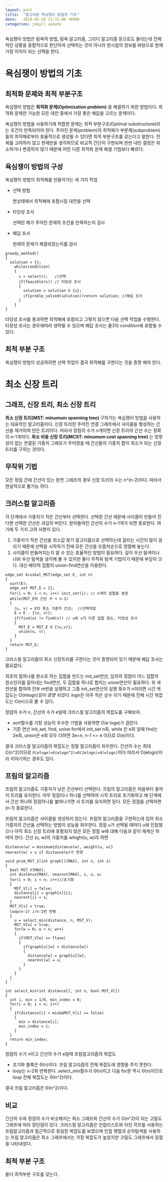 ```yaml
---
layout: post
title:  "알고리즘 욕심쟁이 방법의 기초"
date:   2018-03-28 13:31:00 +0900
categories: jekyll update
---
```

욕심쟁이 방법은 탐욕적 방법, 탐욕 알고리즘, 그리디 알고리즘 등으로도 불리는데 전체적인 상황을 종합적으로 판단하여 선택하는 것이 아니라 현시점의 정보를 바탕으로 현재 가장 이익이 되는 선택을 한다.

# 욕심쟁이 방법의 기초

## 최적화 문제와 최적 부분구조

욕심쟁이 방법은 **최적화 문제(Optimization problem)** 을 해결하기 위한 방법이다. 최적화 문제란 가능한 모든 대안 중에서 가장 좋은 해답을 고르는 문제이다.

욕심쟁이 방법을 사용하기에 적합한 문제는 최적 부분구조(Optimal substructure)라는 조건이 만족되어야 한다. 주어진 문제(problem)의 최적해가 부문제(subproblem)들의 최적해로부터 효율적으로 생성될 수 있다면 최적 부분구조를 갖는다고 말한다. 전체를 고려하지 않고 현재만을 생각하므로 비교적 간단히 구현되며 한번 내린 결정은 취소하거나 변경하지 않기 때문에 어떤 다른 최적화 문제 해결 기법보다 빠르다.

## 욕심쟁이 방법의 구성

욕심쟁이 방법이 최적해를 만들어가는 세 가지 작업

* 선택 방법

  현상태에서 최적해에 포함시킬 대안을 선택
* 타당성 조사

  선택된 해가 주어진 문제의 조건을 만족하는지 검사
* 해답 조사

  원래의 문제가 해결되었는지를 검사

```
greedy_method()
{
  solution = {};
    while(condition)
    {
      s = select();   //선택
      if(feasible(s)) // 타당성 조사
      {
        solution = solution U {s};
        if(proble_solved(solution))return solution; //해답 조사
      }
    }
}
```

타당성 조사를 총과하면 최적해에 포함되고 그렇지 않으면 다음 선택 작업을 수행한다. 타장성 조사는 경우에따라 생략될 수 있으며 해답 조사는 줄3의 condition에 포함될 수 있다.

## 최적 부분 구조
욕심쟁이 방법이 성공하려면 선택 작업이 결국 최적해를 구한다는 것을 증명 해야 한다.

# 최소 신장 트리

## 그래프, 신장 트리, 최소 신장 트리

**최소 신장 트리(MST: minumum spanning tree)** 구하기는 욕심쟁이 방법을 사용하는 대표적인 알고리즘이다. 신장 트리란 주어진 연결 그래프에서 사이클을 형성하는 간선을 제거하여 만든 트리이다. 따라서 정점의 수가 n개이면 신장 트리의 간선 수는 정확히 n-1개이다.
**최소 비용 신장 트리(MCST: minumum cost spanning tree)** 는 방향성이 없는 연결된 가중치 그래프가 주어졌을 때 간선들의 가중치 합이 최소가 되는 신장 트리를 구하는 것이다.

## 무작위 기법
모든 정점 간에 간선이 있는 완전 그래프의 경우 신장 트리의 수는 n^(n-2)이다. 따라서 현실적으로 불가능 하다.

## 크러스컬 알고리즘

각 단계에서 가중치가 작은 간선부터 선택한다. 선택한 간선 때문에 사이클이 만들어 진다면 선택한 간선은 과감히 버린다. 받아들여진 간선의 수가 n-1개가 되면 종료한다. 여기에 두 가지 고려 사항이 있다.

1. 가중치가 작은 간선을 최소값 찾기 알고리즘으로 선택하는데 걸리는 시간이 많이 걸리기 때문에 선택을 시작하기 전에 모든 간선을 오름차순으로 정렬해 놓는다.
2. 사이클이 만들어지는지 알 수 있는 효율적인 방법이 필요하다. 깊이 우선 탐색이나 너비 우선 탐색을 생각해 볼 수 있지만 둘다 무작위 탐색 기법이기 때문에 부담이 크다. 대신 배타적 집합의 union-find연산을 이용한다.

```
edge_set kruskal_MST(edge_set E, int n)
{
  sort(E);
  edge_set MST_E = {};
  for(i = 0; i < n; i++) init_set(i); // n개의 집합을 생성
  while(MST_E의 간선 수 < n-1)
  {
    (u, v) = E의 최소 가중치 간선;  //선택작업
    E = E - {(u, v)};
    if(find(u) != find(v)) // u와 v가 다른 집합 원소, 타장성 조사
    {
      MST_E = MST_E U {(u,v)};
      union(u, v);
    }
  }
  return MST_E;
}
```
크러스컬 알고리즘이 최소 신장트리를 구한다는 것이 증명되어 있기 때문에 해답 조사는 필요없다.

최초의 점하나를 원소로 하는 집합을 만드는 init_set연산, 임의의 정점이 어느 집합의 원소인지를 알아내는 find연산, 두 집합을 하나로 합치는 union연산이 필요하다. 위 세연산을 합하여 전부 m번을 실행하고 그중 init_set연산의 실행 횟수가 n이라면 시간 복잡도는 O(mlog*n)임이 증명 되었다. log*n은 아주 작은 상수 이기 때문에 전체 시간 복잡도는 O(m)으로 볼 수 있다.

정점의 수가 n, 간선의 수가 e일때 크러스컬 알고리즘의 복잡도를 구해보자.
* sort함수를 가장 성능이 우수한 기법을 사용하면 O(e loge)가 걸린다.
* 기준 연산 init_set, find, union
  for에서 init_set n회, while 은 e회 일때 find는 2e회, union은 e회 모두 더하면 3e+n, n-1 <= e 이므로 O(e)이다.

결국 크러스컬 알고리즘의 복잡도는 정렬 알고리즘이 좌우한다. 간선의 수는 최대 O(n^2)이므로 `O(eloge)=O(elogn^2)=O(2elogn)=O(elogn)`이다 따라서 O(elogn)이라 이야기하는 경우도 있다.
## 프림의 알고리즘
프림의 알고리즘도 가중치가 낮은 간선부터 선택한다. 프림의 알고리즘은 처음부터 끝까지 트리를 유지한다. 아무 정점이나 하나를 선택하여 시작 트리로 초기화하고 매 단계에서 간선 하나와 정점하나를 붙여나가면 서 트리를 유지하면 된다. 모든 정점을 선택하면(n-1) 종료한다.

프림의 알고리즘은 사이클을 생성하지 않는다. 프림의 알고리즘을 구현하는데 있어 최소 가중치의 간선을 선택하는 방법이 성능을 좌우한다. 정점 u가 선택될 때마다 u에 인접했으나 아직 최소 신장 트리에 포함되지 않은 모든 정점 w에 대해 다음과 같이 재계산 하여야 한다. 간선 (u, w)의 가중치를 whight(u, w)라 하면
```
distance(w) = minimum{distance(w), weight(u, w)}
nearest(w) = u if distance(w)가 변경
```

```
void prim_MST_2(int graph[][MAX], int n, int s)
{
  bool MST_V[MAX];
  int distance[MAX], nearest[MAX], i, u, w;
  for(i = 0; i < n; i++)//초기화
  {
    MST_V[i] = false;
    distance[i] = graph[s][i];
    nearest[i] = s;
  }
  MST_V[s] = true;
  loop(n-2) //n-2번 반복
  {
    u = select_min(distance, n, MST_V);
    MST_V[u] = true;
    for(w = 0; w < n; w++)
    {
      if(MST_V[w] == flase)
      {
        if(graph[u][w] < distance[w])
        {
          distance[w] = graph[u][w];
          nearest[w] = u;
        }
      }
    }
  }
}

int select_min(int distance[], int n, bool MST_V[])
{
  int i, min = 1/0, min_index = 0;
  for(i = 0; i < n; i++)
  {
    if(distance[i] < min&&MST_V[i] == false)
    {
      min = distance[i];
      min_index = i;
    }
  }
  return min_index;
}
```
정점의 수가 n이고 간선의 수가 e일때 프림알고리즘의 복잡도
* 초기화 블록은 Θ(n)이다. 프림 알고리즘의 전체 복잡도에 영향을 주지 못한다.
* loop는 n-2회 반복한다. select_min함수가 Θ(n)이고 다음 for문 역시 Θ(n)이므로 loop 전체 복잡도는 Θ(n^2)이다.

결국 프림 알고리즘은 Θ(n^2)이다.
## 비교
간선의 수와 정점의 수가 비슷해지는 희소 그래프와 간선의 수가 O(n^2)이 되는 고밀도 그래프에 따라 장단점이 있다. 크러스컬 알고리즘은 인접리스트와 이진 히프를 사용하는 프림알고리즘과 점근적으로 동일한 복잡도를 보였으며 인접 행렬과 순차탐색을 사용하는 프림 알고리즘은 희소 그래프에서는 가장 복잡도가 높았지만 고밀도 그래프에서 장점을 나타내었다.
## 최적 부분 구조

둘다 최적부분 구조를 갖는다.
